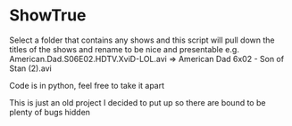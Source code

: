 ShowTrue
========

Select a folder that contains any shows and this script will pull down the titles of the shows and rename to be nice and presentable
e.g. American.Dad.S06E02.HDTV.XviD-LOL.avi => American Dad 6x02 - Son of Stan (2).avi

Code is in python, feel free to take it apart

This is just an old project I decided to put up so there are bound to be plenty of bugs hidden